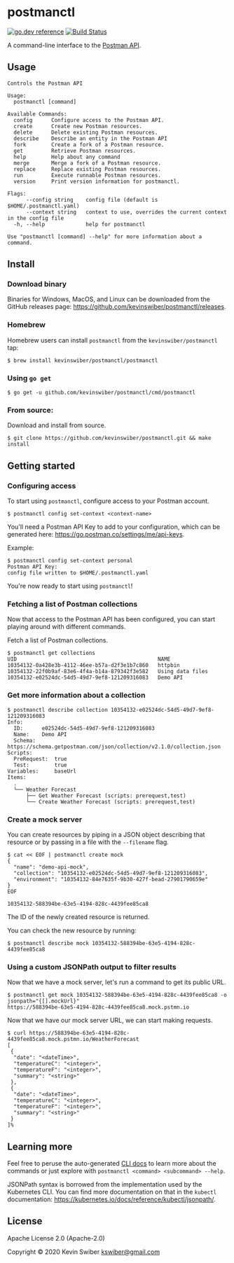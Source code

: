 # postmanctl

[![go.dev reference](https://img.shields.io/badge/go.dev-reference-007d9c?logo=go&logoColor=white&style=flat-square)](https://pkg.go.dev/github.com/kevinswiber/postmanctl)  [![Build Status](https://travis-ci.com/kevinswiber/postmanctl.svg?branch=master)](https://travis-ci.com/kevinswiber/postmanctl)

A command-line interface to the [Postman API](https://docs.api.getpostman.com/).

## Usage

```
Controls the Postman API

Usage:
  postmanctl [command]

Available Commands:
  config      Configure access to the Postman API.
  create      Create new Postman resources.
  delete      Delete existing Postman resources.
  describe    Describe an entity in the Postman API
  fork        Create a fork of a Postman resource.
  get         Retrieve Postman resources.
  help        Help about any command
  merge       Merge a fork of a Postman resource.
  replace     Replace existing Postman resources.
  run         Execute runnable Postman resources.
  version     Print version information for postmanctl.

Flags:
      --config string    config file (default is $HOME/.postmanctl.yaml)
      --context string   context to use, overrides the current context in the config file
  -h, --help             help for postmanctl

Use "postmanctl [command] --help" for more information about a command.
```

## Install

### Download binary

Binaries for Windows, MacOS, and Linux can be downloaded from the GitHub releases page: https://github.com/kevinswiber/postmanctl/releases.

### Homebrew

Homebrew users can install `postmanctl` from the `kevinswiber/postmanctl` tap:

```
$ brew install kevinswiber/postmanctl/postmanctl
```

### Using `go get`

```
$ go get -u github.com/kevinswiber/postmanctl/cmd/postmanctl
```

### From source:

Download and install from source.

```
$ git clone https://github.com/kevinswiber/postmanctl.git && make install
```

## Getting started

### Configuring access

To start using `postmanctl`, configure access to your Postman account.

```
$ postmanctl config set-context <context-name>
```

You'll need a Postman API Key to add to your configuration, which can be generated here: https://go.postman.co/settings/me/api-keys.

Example:

```
$ postmanctl config set-context personal
Postman API Key: 
config file written to $HOME/.postmanctl.yaml
```

You're now ready to start using `postmanctl`!

### Fetching a list of Postman collections

Now that access to the Postman API has been configured, you can start playing around with different commands.

Fetch a list of Postman collections.

```
$ postmanctl get collections
UID                                             NAME
10354132-0a428e3b-4112-46ee-b57a-d2f3e1b7c860   httpbin
10354132-22f0b9af-83e6-4f4a-b14a-879342f3e582   Using data files
10354132-e02524dc-54d5-49d7-9ef8-121209316083   Demo API
```

### Get more information about a collection

```
$ postmanctl describe collection 10354132-e02524dc-54d5-49d7-9ef8-121209316083
Info:
  ID:      e02524dc-54d5-49d7-9ef8-121209316083
  Name:    Demo API
  Schema:  https://schema.getpostman.com/json/collection/v2.1.0/collection.json
Scripts:
  PreRequest:  true
  Test:        true
Variables:     baseUrl
Items:
  .
  └── Weather Forecast
      ├── Get Weather Forecast (scripts: prerequest,test)
      └── Create Weather Forecast (scripts: prerequest,test)
```

### Create a mock server

You can create resources by piping in a JSON object describing that resource or by passing in a file with the `--filename` flag.

```
$ cat << EOF | postmanctl create mock
{
  "name": "demo-api-mock",
  "collection": "10354132-e02524dc-54d5-49d7-9ef8-121209316083",
  "environment": "10354132-84e7635f-9b30-427f-bead-27901790659e"
}
EOF

10354132-588394be-63e5-4194-828c-4439fee85ca8
```

The ID of the newly created resource is returned.

You can check the new resource by running:

```
$ postmanctl describe mock 10354132-588394be-63e5-4194-828c-4439fee85ca8
```

### Using a custom JSONPath output to filter results

Now that we have a mock server, let's run a command to get its public URL.

```
$ postmanctl get mock 10354132-588394be-63e5-4194-828c-4439fee85ca8 -o jsonpath="{[].mockUrl}"
https://588394be-63e5-4194-828c-4439fee85ca8.mock.pstmn.io
```

Now that we have our mock server URL, we can start making requests.

```
$ curl https://588394be-63e5-4194-828c-4439fee85ca8.mock.pstmn.io/WeatherForecast  
[
 {
  "date": "<dateTime>",
  "temperatureC": "<integer>",
  "temperatureF": "<integer>",
  "summary": "<string>"
 },
 {
  "date": "<dateTime>",
  "temperatureC": "<integer>",
  "temperatureF": "<integer>",
  "summary": "<string>"
 }
]%  
```

## Learning more

Feel free to peruse the auto-generated [CLI docs](doc/postmanctl.md) to learn more about the commands or just explore with `postmanctl <command> <subcommand> --help`.

JSONPath syntax is borrowed from the implementation used by the Kubernetes CLI.  You can find more documentation on that in the `kubectl` documentation: https://kubernetes.io/docs/reference/kubectl/jsonpath/.

## License

Apache License 2.0 (Apache-2.0) 

Copyright © 2020 Kevin Swiber <kswiber@gmail.com>